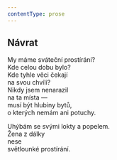 ```yaml
---
contentType: prose
---
```


## Návrat

My máme sváteční prostírání?  
Kde celou dobu bylo?  
Kde tyhle věci čekají  
na svou chvíli?  
Nikdy jsem nenarazil  
na ta místa —  
musí být hlubiny bytů,  
o kterých nemám ani potuchy.

Uhýbám se svými lokty a popelem.  
Žena z dálky  
nese  
světlounké prostírání.
